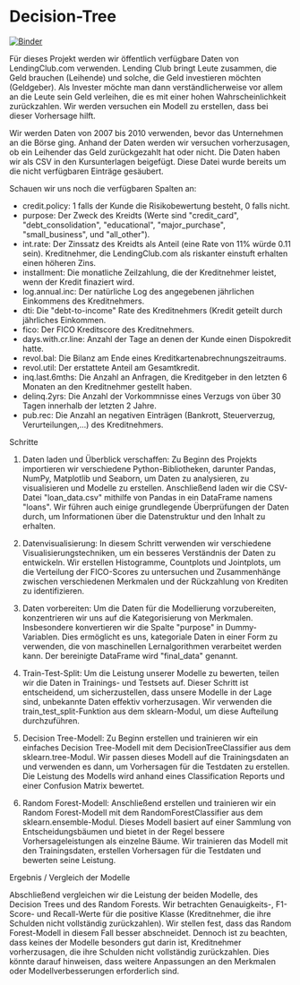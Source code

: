 # Decision-Tree
[![Binder](https://mybinder.org/badge_logo.svg)](https://mybinder.org/v2/gh/beckceline/Decision-Tree/HEAD)

Für dieses Projekt werden wir öffentlich verfügbare Daten von LendingClub.com verwenden. Lending Club bringt Leute zusammen, die Geld brauchen (Leihende) und solche, die Geld investieren möchten (Geldgeber). Als Invester möchte man dann verständlicherweise vor allem an die Leute sein Geld verleihen, die es mit einer hohen Wahrscheinlichkeit zurückzahlen. Wir werden versuchen ein Modell zu erstellen, dass bei dieser Vorhersage hilft.

Wir werden Daten von 2007 bis 2010 verwenden, bevor das Unternehmen an die Börse ging. Anhand der Daten werden wir versuchen vorherzusagen, ob ein Leihender das Geld zurückgezahlt hat oder nicht. Die Daten haben wir als CSV in den Kursunterlagen beigefügt. Diese Datei wurde bereits um die nicht verfügbaren Einträge gesäubert.

Schauen wir uns noch die verfügbaren Spalten an:

* credit.policy: 1 falls der Kunde die Risikobewertung besteht, 0 falls nicht.
* purpose: Der Zweck des Kreidts (Werte sind "credit_card", "debt_consolidation", "educational", "major_purchase", "small_business", und "all_other").
* int.rate: Der Zinssatz des Kreidts als Anteil (eine Rate von 11% würde 0.11 sein). Kreditnehmer, die LendingClub.com als riskanter einstuft erhalten einen höheren Zins.
* installment: Die monatliche Zeilzahlung, die der Kreditnehmer leistet, wenn der Kredit finaziert wird.
* log.annual.inc: Der natürliche Log des angegebenen jährlichen Einkommens des Kreditnehmers.
* dti: Die "debt-to-income" Rate des Kreditnehmers (Kredit geteilt durch jährliches Einkommen.
* fico: Der FICO Kreditscore des Kreditnehmers.
* days.with.cr.line: Anzahl der Tage an denen der Kunde einen Dispokredit hatte.
* revol.bal: Die Bilanz am Ende eines Kreditkartenabrechnungszeitraums.
* revol.util: Der erstattete Anteil am Gesamtkredit.
* inq.last.6mths: Die Anzahl an Anfragen, die Kreditgeber in den letzten 6 Monaten an den Kreditnehmer gestellt haben.
* delinq.2yrs: Die Anzahl der Vorkommnisse eines Verzugs von über 30 Tagen innerhalb der letzten 2 Jahre.
* pub.rec: Die Anzahl an negativen Einträgen (Bankrott, Steuerverzug, Verurteilungen,...) des Kreditnehmers.


Schritte

1. Daten laden und Überblick verschaffen: Zu Beginn des Projekts importieren wir verschiedene Python-Bibliotheken, darunter Pandas, NumPy, Matplotlib und Seaborn, um Daten zu analysieren, zu visualisieren und Modelle zu erstellen. Anschließend laden wir die CSV-Datei "loan_data.csv" mithilfe von Pandas in ein DataFrame namens "loans". Wir führen auch einige grundlegende Überprüfungen der Daten durch, um Informationen über die Datenstruktur und den Inhalt zu erhalten.

2. Datenvisualisierung: In diesem Schritt verwenden wir verschiedene Visualisierungstechniken, um ein besseres Verständnis der Daten zu entwickeln. Wir erstellen Histogramme, Countplots und Jointplots, um die Verteilung der FICO-Scores zu untersuchen und Zusammenhänge zwischen verschiedenen Merkmalen und der Rückzahlung von Krediten zu identifizieren.

3. Daten vorbereiten: Um die Daten für die Modellierung vorzubereiten, konzentrieren wir uns auf die Kategorisierung von Merkmalen. Insbesondere konvertieren wir die Spalte "purpose" in Dummy-Variablen. Dies ermöglicht es uns, kategoriale Daten in einer Form zu verwenden, die von maschinellen Lernalgorithmen verarbeitet werden kann. Der bereinigte DataFrame wird "final_data" genannt.

4. Train-Test-Split: Um die Leistung unserer Modelle zu bewerten, teilen wir die Daten in Trainings- und Testsets auf. Dieser Schritt ist entscheidend, um sicherzustellen, dass unsere Modelle in der Lage sind, unbekannte Daten effektiv vorherzusagen. Wir verwenden die train_test_split-Funktion aus dem sklearn-Modul, um diese Aufteilung durchzuführen.

5. Decision Tree-Modell: Zu Beginn erstellen und trainieren wir ein einfaches Decision Tree-Modell mit dem DecisionTreeClassifier aus dem sklearn.tree-Modul. Wir passen dieses Modell auf die Trainingsdaten an und verwenden es dann, um Vorhersagen für die Testdaten zu erstellen. Die Leistung des Modells wird anhand eines Classification Reports und einer Confusion Matrix bewertet.

6. Random Forest-Modell: Anschließend erstellen und trainieren wir ein Random Forest-Modell mit dem RandomForestClassifier aus dem sklearn.ensemble-Modul. Dieses Modell basiert auf einer Sammlung von Entscheidungsbäumen und bietet in der Regel bessere Vorhersageleistungen als einzelne Bäume. Wir trainieren das Modell mit den Trainingsdaten, erstellen Vorhersagen für die Testdaten und bewerten seine Leistung.

Ergebnis / Vergleich der Modelle

Abschließend vergleichen wir die Leistung der beiden Modelle, des Decision Trees und des Random Forests. Wir betrachten Genauigkeits-, F1-Score- und Recall-Werte für die positive Klasse (Kreditnehmer, die ihre Schulden nicht vollständig zurückzahlen). Wir stellen fest, dass das Random Forest-Modell in diesem Fall besser abschneidet. Dennoch ist zu beachten, dass keines der Modelle besonders gut darin ist, Kreditnehmer vorherzusagen, die ihre Schulden nicht vollständig zurückzahlen. Dies könnte darauf hinweisen, dass weitere Anpassungen an den Merkmalen oder Modellverbesserungen erforderlich sind.
